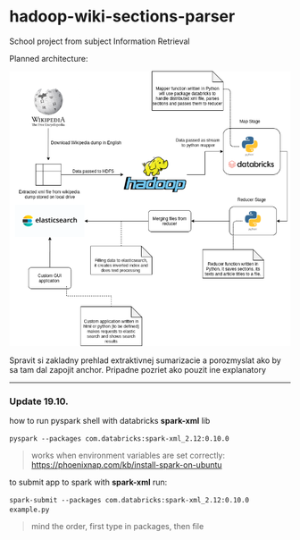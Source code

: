 # hadoop-wiki-sections-parser

School project from subject Information Retrieval

Planned architecture:

![](doc/architecture_plan.png)


Spravit si zakladny prehlad extraktivnej sumarizacie a porozmyslat ako by sa tam dal zapojit anchor.
Pripadne pozriet ako pouzit ine explanatory 



----
### Update 19.10.

how to run pyspark shell with databricks **spark-xml** lib 

`pyspark --packages com.databricks:spark-xml_2.12:0.10.0`

> works when environment variables are set correctly: https://phoenixnap.com/kb/install-spark-on-ubuntu

to submit app to spark with **spark-xml** run:

`spark-submit --packages com.databricks:spark-xml_2.12:0.10.0 example.py`

> mind the order, first type in packages, then file
